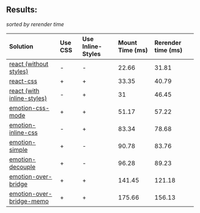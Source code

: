 ## Results:
*sorted by rerender time*

Solution | Use CSS | Use Inline-Styles | Mount Time (ms) | Rerender time (ms)
:--- | :--- | :--- | :--- | :---
[react (without styles)](https://github.com/facebook/react) | - | - | 22.66 | 31.81
[react-css](https://github.com/facebook/react) | + | + | 33.35 | 40.79
[react (with inline-styles)](https://github.com/facebook/react) | - | + | 31 | 46.45
[emotion-css-mode](https://github.com/emotion-js/emotion) | + | + | 51.17 | 57.22
[emotion-inline-css](https://github.com/emotion-js/emotion) | - | + | 83.34 | 78.68
[emotion-simple](https://github.com/emotion-js/emotion) | + | - | 90.78 | 83.76
[emotion-decouple](https://github.com/emotion-js/emotion) | + | - | 96.28 | 89.23
[emotion-over-bridge](https://github.com/emotion-js/emotion) | + | + | 141.45 | 121.18
[emotion-over-bridge-memo](https://github.com/emotion-js/emotion) | + | + | 175.66 | 156.13
